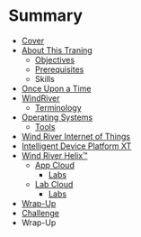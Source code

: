 # Summary

* [Cover](README.md)
* [About This Traning](documentation/AboutThisTraining.md)
    * [Objectives](documentation/Objectives.md)
    * [Prerequisites](documentation/Prerequisites.md)
    * Skills
* [Once Upon a Time](documentation/OnceUponATime.md)
* [WindRiver](documentation/WindRiver.md)
    * [Terminology](documentation/Terminology.md)
* [Operating Systems](documentation/OperatingSystems.md)
    * [Tools](documentation/Tools.md)
* [Wind River Internet of Things](documentation/InternetOfThings.md)
* [Intelligent Device Platform XT](documentation/IntelligentDevicePlatformXT.md)
* [Wind River Helix™](documentation/WindRiverHelix/WindRiverHelix.md)
    * [App Cloud](documentation/WindRiverHelix/WindRiverHelixAppCloud.md)
        * [Labs](documentation/WindRiverHelix/WindRiverAppCloudLabs.md)
    * [Lab Cloud](documentation/WindRiverHelix/WindRiverHelixLabCloud.md)
        * [Labs](documentation/WindRiverHelix/WindRiverLabCloudLabs.md)
* [Wrap-Up](documentation/WrapUp.md)
* [Challenge](documentation/Challenge.md)
* Wrap-Up

